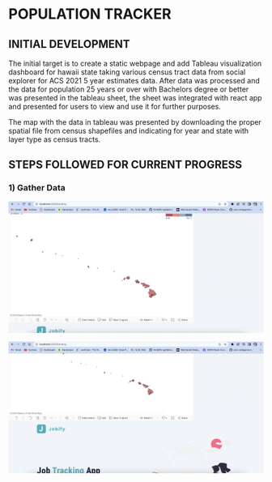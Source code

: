 # POPULATION TRACKER

## INITIAL DEVELOPMENT

The initial target is to create a static webpage and add Tableau visualization dashboard for hawaii state taking various census tract data from social explorer for ACS 2021 5 year estimates data. After data was processed and the data for population 25 years or over with Bachelors degree or better was presented in the tableau sheet, the sheet was integrated with react app and presented for users to view and use it for further purposes.

The map with the data in tableau was presented by downloading the proper spatial file from census shapefiles and indicating for year and state with layer type as census tracts.

## STEPS FOLLOWED FOR CURRENT PROGRESS
### 1) Gather Data


![hawaii](https://github.com/saiswaruprath/population-tracker/blob/main/images/Screenshot%202023-05-30%20at%2011.04.59%20AM.png)


![hawaii2](https://github.com/saiswaruprath/population-tracker/blob/main/images/Screenshot%202023-05-30%20at%2011.05.17%20AM.png)
